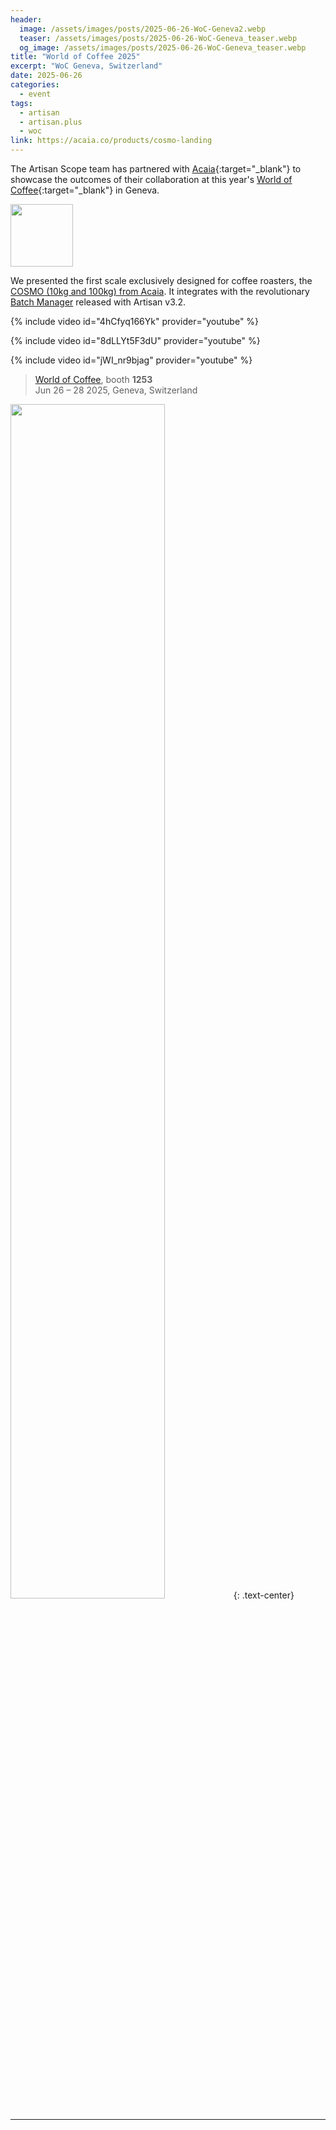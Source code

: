 ```yaml
---
header:
  image: /assets/images/posts/2025-06-26-WoC-Geneva2.webp
  teaser: /assets/images/posts/2025-06-26-WoC-Geneva_teaser.webp
  og_image: /assets/images/posts/2025-06-26-WoC-Geneva_teaser.webp
title: "World of Coffee 2025"
excerpt: "WoC Geneva, Switzerland"
date: 2025-06-26
categories:
  - event
tags: 
  - artisan
  - artisan.plus
  - woc
link: https://acaia.co/products/cosmo-landing
---
```


The Artisan Scope team has partnered with [Acaia](https://acaia.co/){:target="_blank"} to showcase the outcomes of their collaboration at this year's [World of Coffee](https://worldofcoffee.org/){:target="_blank"} in Geneva. 

<a href="https://doc.artisan.plus/docs/batch-manager/">
<img src="{{ site.baseurl }}/assets/images/batch-manager.svg" width="100px"></a>

We presented the first scale exclusively designed for coffee roasters, the [COSMO (10kg and 100kg) from Acaia](https://acaia.co/products/cosmo-landing). It integrates with the revolutionary [Batch Manager](https://doc.artisan.plus/docs/batch-manager/) released with Artisan v3.2.

{% include video id="4hCfyq166Yk" provider="youtube" %}

{% include video id="8dLLYt5F3dU" provider="youtube" %}

{% include video id="jWI_nr9bjag" provider="youtube" %}




> [World of Coffee](https://worldofcoffee.org/), booth **1253**   
Jun 26 – 28 2025, Geneva, Switzerland


<img src="{{ site.baseurl }}/assets/images/posts/2025-06-26-WoC-Geneva_partners.png" width="70%">
{: .text-center}


---
